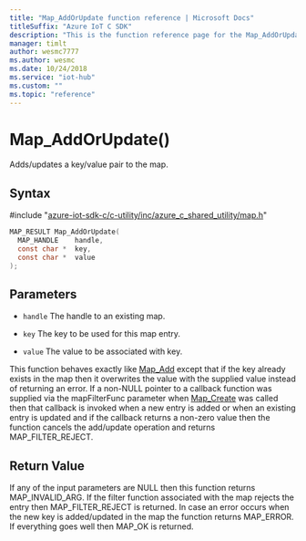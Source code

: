 ```yaml
---                             
title: "Map_AddOrUpdate function reference | Microsoft Docs" 
titleSuffix: "Azure IoT C SDK"            
description: "This is the function reference page for the Map_AddOrUpdate() function in the Azure IoT C SDK. This SDK is used with Azure IoT Hub and Azure IoT Hub Device Provisioning Service"            
manager: timlt                 
author: wesmc7777              
ms.author: wesmc               
ms.date: 10/24/2018                    
ms.service: "iot-hub"             
ms.custom: ""                
ms.topic: "reference"        
---                            
```


# Map_AddOrUpdate()

Adds/updates a key/value pair to the map.

## Syntax

\#include "[azure-iot-sdk-c/c-utility/inc/azure_c_shared_utility/map.h](../map-h.md)"  
```C
MAP_RESULT Map_AddOrUpdate(
  MAP_HANDLE    handle,
  const char *  key,
  const char *  value
);
```

## Parameters
* `handle` The handle to an existing map. 

* `key` The key to be used for this map entry. 

* `value` The value to be associated with key.

This function behaves exactly like [Map_Add](../map-h/map-add.md) except that if the key already exists in the map then it overwrites the value with the supplied value instead of returning an error. If a non-NULL pointer to a callback function was supplied via the mapFilterFunc parameter when [Map_Create](../map-h/map-create.md) was called then that callback is invoked when a new entry is added or when an existing entry is updated and if the callback returns a non-zero value then the function cancels the add/update operation and returns MAP_FILTER_REJECT.

## Return Value
If any of the input parameters are NULL then this function returns MAP_INVALID_ARG. If the filter function associated with the map rejects the entry then MAP_FILTER_REJECT is returned. In case an error occurs when the new key is added/updated in the map the function returns MAP_ERROR. If everything goes well then MAP_OK is returned.

